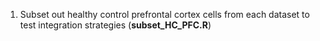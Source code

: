 1. Subset out healthy control prefrontal cortex cells from each dataset to test integration strategies (**subset_HC_PFC.R**)
